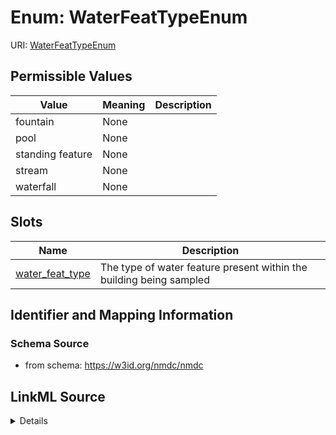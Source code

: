 # Enum: WaterFeatTypeEnum



URI: [WaterFeatTypeEnum](WaterFeatTypeEnum.md)

## Permissible Values

| Value | Meaning | Description |
| --- | --- | --- |
| fountain | None |  |
| pool | None |  |
| standing feature | None |  |
| stream | None |  |
| waterfall | None |  |




## Slots

| Name | Description |
| ---  | --- |
| [water_feat_type](water_feat_type.md) | The type of water feature present within the building being sampled |






## Identifier and Mapping Information







### Schema Source


* from schema: https://w3id.org/nmdc/nmdc




## LinkML Source

<details>
```yaml
name: water_feat_type_enum
from_schema: https://w3id.org/nmdc/nmdc
rank: 1000
permissible_values:
  fountain:
    text: fountain
  pool:
    text: pool
  standing feature:
    text: standing feature
  stream:
    text: stream
  waterfall:
    text: waterfall

```
</details>